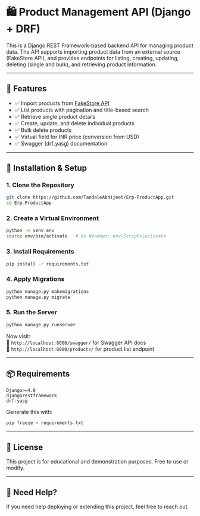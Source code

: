 # 🛍️ Product Management API (Django + DRF)


This is a Django REST Framework-based backend API for managing product data. The API supports importing product data from an external source (FakeStore API), and provides endpoints for listing, creating, updating, deleting (single and bulk), and retrieving product information.

---

## 📌 Features

- ✅ Import products from [FakeStore API](https://fakestoreapi.com/products)
- ✅ List products with pagination and title-based search
- ✅ Retrieve single product details
- ✅ Create, update, and delete individual products
- ✅ Bulk delete products
- ✅ Virtual field for INR price (conversion from USD)
- ✅ Swagger (drf_yasg) documentation

---

## 🚀 Installation & Setup

### 1. Clone the Repository
```bash
git clone https://github.com/TandaleAbhijeet/Erp-ProductApp.git
cd Erp-ProductApp
```

### 2. Create a Virtual Environment
```bash
python -m venv env
source env/bin/activate   # On Windows: env\Scripts\activate
```

### 3. Install Requirements
```bash
pip install -r requirements.txt
```

### 4. Apply Migrations 
```bash
python manage.py makemigrations
python manage.py migrate
```

### 5. Run the Server
```bash
python manage.py runserver
```

Now visit:  
🔗 `http://localhost:8000/swagger/` for Swagger API docs  
🔗 `http://localhost:8000/products/` for product list endpoint

---

## 📦 Requirements

```
Django>=4.0
djangorestframework
drf-yasg
```
Generate this with:
```bash
pip freeze > requirements.txt
```

---


## 📝 License

This project is for educational and demonstration purposes. Free to use or modify.

---

## 🙋 Need Help?

If you need help deploying or extending this project, feel free to reach out.
